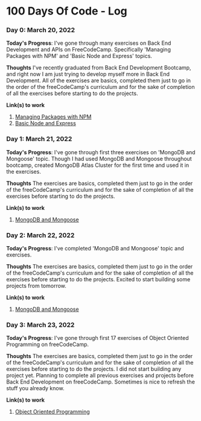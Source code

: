 # 100 Days Of Code - Log

### Day 0: March 20, 2022 

**Today's Progress**: I've gone through many exercises on Back End Development and APIs on FreeCodeCamp. Specifically 'Managing Packages with NPM' and 'Basic Node and Express' topics.

**Thoughts** I've recently graduated from Back End Development Bootcamp, and right now I am just trying to develop myself more in Back End Development. All of the exercises are basics, completed them just to go in the order of the freeCodeCamp's curriculum and for the sake of completion of all the exercises before starting to do the projects.

**Link(s) to work**
1. [Managing Packages with NPM](https://replit.com/@PerizatIbraeva/boilerplate-npm#.replit)
2. [Basic Node and Express](https://replit.com/@PerizatIbraeva/boilerplate-express-1#.replit)


### Day 1: March 21, 2022 

**Today's Progress**: I've gone through first three exercises on 'MongoDB and Mongoose' topic. Though I had used MongoDB and Mongoose throughout bootcamp, created MongoDB Atlas Cluster for the first time and used it in the exercises.

**Thoughts** The exercises are basics, completed them just to go in the order of the freeCodeCamp's curriculum and for the sake of completion of all the exercises before starting to do the projects.

**Link(s) to work**
1. [MongoDB and Mongoose](https://replit.com/@PerizatIbraeva/boilerplate-mongomongoose#.replit)


### Day 2: March 22, 2022 

**Today's Progress**: I've completed 'MongoDB and Mongoose' topic and exercises.

**Thoughts** The exercises are basics, completed them just to go in the order of the freeCodeCamp's curriculum and for the sake of completion of all the exercises before starting to do the projects. Excited to start building some projects from tomorrow.

**Link(s) to work**
1. [MongoDB and Mongoose](https://replit.com/@PerizatIbraeva/boilerplate-mongomongoose#.replit)


### Day 3: March 23, 2022 

**Today's Progress**: I've gone through first 17 exercises of Object Oriented Programming on freeCodeCamp.

**Thoughts** The exercises are basics, completed them just to go in the order of the freeCodeCamp's curriculum and for the sake of completion of all the exercises before starting to do the projects. I did not start building any project yet. Planning to complete all previous exercises and projects before Back End Development on freeCodeCamp. Sometimes is nice to refresh the stuff you already know.

**Link(s) to work**
1. [Object Oriented Programming](https://www.freecodecamp.org/learn/javascript-algorithms-and-data-structures/object-oriented-programming/use-inheritance-so-you-dont-repeat-yourself) 